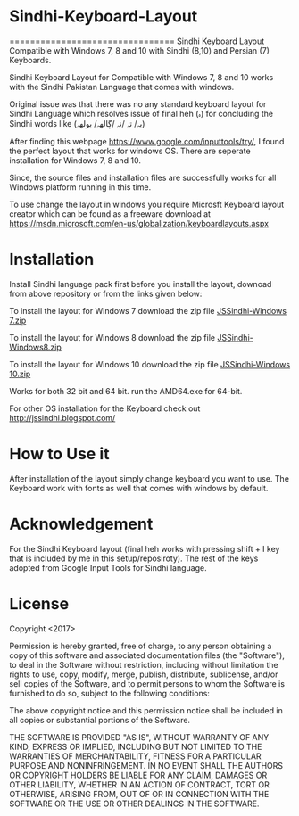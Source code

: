 # Sindhi-Keyboard-Layout
================================
Sindhi Keyboard Layout Compatible with Windows 7, 8 and 10 with Sindhi (8,10) and Persian (7) Keyboards.

Sindhi Keyboard Layout for Compatible with Windows 7, 8 and 10 works with the Sindhi Pakistan Language that comes with windows.

Original issue was that there was no any standard keyboard layout for Sindhi Language which resolves issue of final heh (ہ) for concluding the Sindhi words like (بہ/ تہ /نہ /ڳالهہ/ ٻولهہ)

After finding this webpage https://www.google.com/inputtools/try/, I found the perfect layout that works for windows OS. There are seperate installation for Windows 7, 8 and 10.

Since, the source files and installation files are successfully works for all Windows platform running in this time.

To use change the layout in windows you require Microsft Keyboard layout creator which can be found as a freeware download at https://msdn.microsoft.com/en-us/globalization/keyboardlayouts.aspx

Installation
============

Install Sindhi language pack first before you install the layout, downoad from above repository or from the links given below:

To install the layout for Windows 7 download the zip file <a href="https://github.com/jasolangi786/Sindhi-Keyboard-Layout/blob/master/JSSindhi-Windows%207.zip">JSSindhi-Windows 7.zip</a> 

To install the layout for Windows 8 download the zip file <a href="https://github.com/jasolangi786/Sindhi-Keyboard-Layout/blob/master/JSSindhi-Windows8.zip">JSSindhi-Windows8.zip</a>

To install the layout for Windows 10 download the zip file <a href="https://github.com/jasolangi786/Sindhi-Keyboard-Layout/blob/master/JSSindhi-Windows%2010.zip">JSSindhi-Windows 10.zip</a>

Works for both 32 bit and 64 bit. run the AMD64.exe for 64-bit.

For other OS installation for the Keyboard check out http://jssindhi.blogspot.com/

How to Use it
=============

After installation of the layout simply change keyboard you want to use. The Keyboard work with fonts as well that comes with windows by default.

Acknowledgement
===============

For the Sindhi Keyboard layout (final heh works with pressing shift + I key that is included by me in this setup/reposiroty). The rest of the keys adopted from Google Input Tools for Sindhi language. 

License
=======
Copyright <2017> <COPYRIGHT Javaid Ahmed Solangi>

Permission is hereby granted, free of charge, to any person obtaining a copy of this software and associated documentation files (the "Software"), to deal in the Software without restriction, including without limitation the rights to use, copy, modify, merge, publish, distribute, sublicense, and/or sell copies of the Software, and to permit persons to whom the Software is furnished to do so, subject to the following conditions:

The above copyright notice and this permission notice shall be included in all copies or substantial portions of the Software.

THE SOFTWARE IS PROVIDED "AS IS", WITHOUT WARRANTY OF ANY KIND, EXPRESS OR IMPLIED, INCLUDING BUT NOT LIMITED TO THE WARRANTIES OF MERCHANTABILITY, FITNESS FOR A PARTICULAR PURPOSE AND NONINFRINGEMENT. IN NO EVENT SHALL THE AUTHORS OR COPYRIGHT HOLDERS BE LIABLE FOR ANY CLAIM, DAMAGES OR OTHER LIABILITY, WHETHER IN AN ACTION OF CONTRACT, TORT OR OTHERWISE, ARISING FROM, OUT OF OR IN CONNECTION WITH THE SOFTWARE OR THE USE OR OTHER DEALINGS IN THE SOFTWARE.
